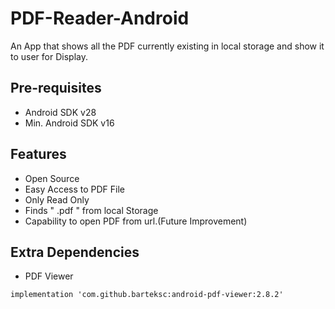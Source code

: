 # PDF-Reader-Android
An App that shows all the PDF currently existing in local storage and show it to user for Display.

Pre-requisites
--------------
- Android SDK v28
- Min. Android SDK v16

Features
---------------
- Open Source
- Easy Access to PDF File
- Only Read Only
- Finds " .pdf " from local Storage
- Capability to open PDF from url.(Future Improvement)

Extra Dependencies
------------------
- PDF Viewer
```
implementation 'com.github.barteksc:android-pdf-viewer:2.8.2'
```
